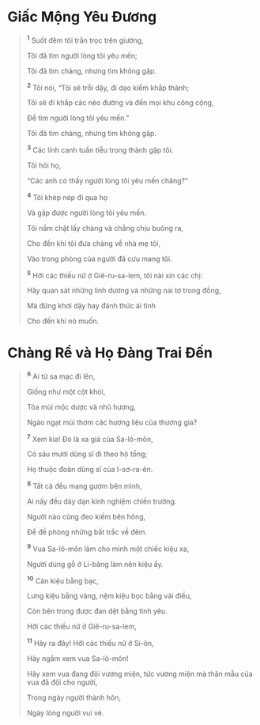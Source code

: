 # Giấc Mộng Yêu Đương

> <sup><b>1</b></sup> Suốt đêm tôi trằn trọc trên giường,
>
> Tôi đã tìm người lòng tôi yêu mến;
>
> Tôi đã tìm chàng, nhưng tìm không gặp.
>
> <sup><b>2</b></sup> Tôi nói, “Tôi sẽ trỗi dậy, đi dạo kiếm khắp thành;
>
> Tôi sẽ đi khắp các nẻo đường và đến mọi khu công cộng,
>
> Để tìm người lòng tôi yêu mến.”
>
> Tôi đã tìm chàng, nhưng tìm không gặp.
>
> <sup><b>3</b></sup> Các lính canh tuần tiễu trong thành gặp tôi.
>
> Tôi hỏi họ,
>
> “Các anh có thấy người lòng tôi yêu mến chăng?”
>
> <sup><b>4</b></sup> Tôi khép nép đi qua họ
>
> Và gặp được người lòng tôi yêu mến.
>
> Tôi nắm chặt lấy chàng và chẳng chịu buông ra,
>
> Cho đến khi tôi đưa chàng về nhà mẹ tôi,
>
> Vào trong phòng của người đã cưu mang tôi.
>
> <sup><b>5</b></sup> Hỡi các thiếu nữ ở Giê-ru-sa-lem, tôi nài xin các chị:
>
> Hãy quan sát những linh dương và những nai tơ trong đồng,
>
> Mà đừng khơi dậy hay đánh thức ái tình
>
> Cho đến khi nó muốn.

# Chàng Rể và Họ Đàng Trai Đến

> <sup><b>6</b></sup> Ai từ sa mạc đi lên,
>
> Giống như một cột khói,
>
> Tỏa mùi mộc dược và nhũ hương,
>
> Ngào ngạt mùi thơm các hương liệu của thương gia?
>
> <sup><b>7</b></sup> Xem kìa! Đó là xa giá của Sa-lô-môn,
>
> Có sáu mươi dũng sĩ đi theo hộ tống;
>
> Họ thuộc đoàn dũng sĩ của I-sơ-ra-ên.
>
> <sup><b>8</b></sup> Tất cả đều mang gươm bên mình,
>
> Ai nấy đều dày dạn kinh nghiệm chiến trường.
>
> Người nào cũng đeo kiếm bên hông,
>
> Để đề phòng những bất trắc về đêm.
>
> <sup><b>9</b></sup> Vua Sa-lô-môn làm cho mình một chiếc kiệu xa,
>
> Người dùng gỗ ở Li-băng làm nên kiệu ấy.
>
> <sup><b>10</b></sup> Cán kiệu bằng bạc,
>
> Lưng kiệu bằng vàng, nệm kiệu bọc bằng vải điều,
>
> Còn bên trong được đan dệt bằng tình yêu.
>
> Hỡi các thiếu nữ ở Giê-ru-sa-lem,
>
> <sup><b>11</b></sup> Hãy ra đây! Hỡi các thiếu nữ ở Si-ôn,
>
> Hãy ngắm xem vua Sa-lô-môn!
>
> Hãy xem vua đang đội vương miện, tức vương miện mà thân mẫu của vua đã đội cho người,
>
> Trong ngày người thành hôn,
>
> Ngày lòng người vui vẻ.